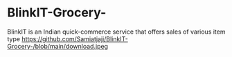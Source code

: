 # BlinkIT-Grocery-
BlinkIT is an Indian quick-commerce service that offers sales of various item type
https://github.com/Samiatjaji/BlinkIT-Grocery-/blob/main/download.jpeg

